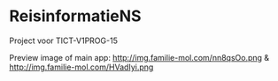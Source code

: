 # ReisinformatieNS
Project voor TICT-V1PROG-15

Preview image of main app: http://img.familie-mol.com/nn8qsOo.png & http://img.familie-mol.com/HVadIyi.png
